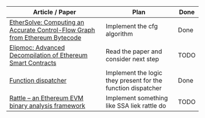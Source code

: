 
| Article / Paper                                                                                                                                                | Plan                                                         | Done |
| -------------------------------------------------------------------------------------------------------------------------------------------------------------- | ------------------------------------------------------------ | ---- |
| [EtherSolve: Computing an Accurate Control-Flow Graph from Ethereum Bytecode](https://arxiv.org/pdf/2103.09113.pdf)                                            | Implement the cfg algorithm                                  | Done |
| [Elipmoc: Advanced Decompilation of Ethereum Smart Contracts](https://yanniss.github.io/elipmoc-oopsla22.pdf) | Read the paper and consider next step | TODO |
| [Function dispatcher](https://karmacoma.notion.site/Building-an-EVM-from-scratch-part-3-calldata-and-the-function-dispatcher-83e82ea0e02d43cfb60c0cc563729339) | Implement the logic they present for the function dispatcher | Done |
| [Rattle – an Ethereum EVM binary analysis framework](https://blog.trailofbits.com/2018/09/06/rattle-an-ethereum-evm-binary-analysis-framework/)                | Implement something like SSA liek rattle do                  | TODO |
